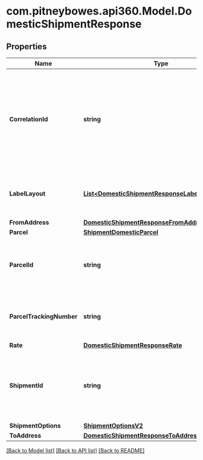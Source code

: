 # com.pitneybowes.api360.Model.DomesticShipmentResponse

## Properties

Name | Type | Description | Notes
------------ | ------------- | ------------- | -------------
**CorrelationId** | **string** | This is a GUID (globally unique identifier) that&#39;s automatically generated for every request that the webserver receives. | [optional] 
**LabelLayout** | [**List&lt;DomesticShipmentResponseLabelLayoutInner&gt;**](DomesticShipmentResponseLabelLayoutInner.md) | This indicates the label layout and generated label details | [optional] 
**FromAddress** | [**DomesticShipmentResponseFromAddress**](DomesticShipmentResponseFromAddress.md) |  | [optional] 
**Parcel** | [**ShipmentDomesticParcel**](ShipmentDomesticParcel.md) |  | [optional] 
**ParcelId** | **string** | &gt;-Parcel Id is optional and would be visible in case when is present in the request. | [optional] 
**ParcelTrackingNumber** | **string** | The Tracking number given to the Parcel for tracking purpose. | [optional] 
**Rate** | [**DomesticShipmentResponseRate**](DomesticShipmentResponseRate.md) |  | [optional] 
**ShipmentId** | **string** | A unique identifier  for the shipment, generated by the system in response to shipment purchase.. | [optional] 
**ShipmentOptions** | [**ShipmentOptionsV2**](ShipmentOptionsV2.md) |  | [optional] 
**ToAddress** | [**DomesticShipmentResponseToAddress**](DomesticShipmentResponseToAddress.md) |  | [optional] 

[[Back to Model list]](../README.md#documentation-for-models) [[Back to API list]](../README.md#documentation-for-api-endpoints) [[Back to README]](../README.md)

